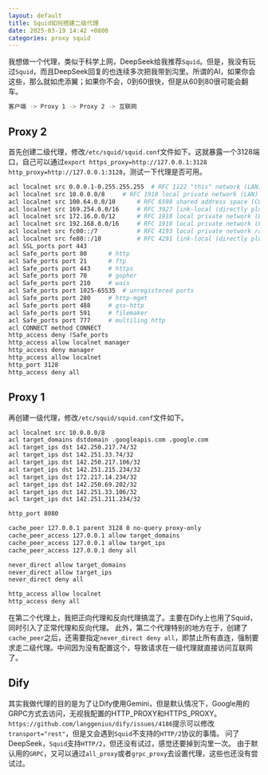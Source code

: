 ```yaml
---
layout: default
title: Squid如何搭建二级代理
date: 2025-03-19 14:42 +0800
categories: proxy squid
---
```


我想做一个代理，类似于科学上网，DeepSeek给我推荐`Squid`。但是，我没有玩过`Squid`，而且DeepSeek回复的也连续多次把我带到沟里。所谓的AI，如果你会这些，那么就如虎添翼；如果你不会，0到60很快，但是从60到80很可能会翻车。


```bash
客户端 -> Proxy 1 -> Proxy 2 -> 互联网
```

## Proxy 2

首先创建二级代理，修改`/etc/squid/squid.conf`文件如下。这就暴露一个3128端口，自己可以通过`export https_proxy=http://127.0.0.1:3128 http_proxy=http://127.0.0.1:3128`，测试一下代理是否可用。


```bash
acl localnet src 0.0.0.1-0.255.255.255	# RFC 1122 "this" network (LAN)
acl localnet src 10.0.0.0/8		# RFC 1918 local private network (LAN)
acl localnet src 100.64.0.0/10		# RFC 6598 shared address space (CGN)
acl localnet src 169.254.0.0/16 	# RFC 3927 link-local (directly plugged) machines
acl localnet src 172.16.0.0/12		# RFC 1918 local private network (LAN)
acl localnet src 192.168.0.0/16		# RFC 1918 local private network (LAN)
acl localnet src fc00::/7       	# RFC 4193 local private network range
acl localnet src fe80::/10      	# RFC 4291 link-local (directly plugged) machines
acl SSL_ports port 443
acl Safe_ports port 80		# http
acl Safe_ports port 21		# ftp
acl Safe_ports port 443		# https
acl Safe_ports port 70		# gopher
acl Safe_ports port 210		# wais
acl Safe_ports port 1025-65535	# unregistered ports
acl Safe_ports port 280		# http-mgmt
acl Safe_ports port 488		# gss-http
acl Safe_ports port 591		# filemaker
acl Safe_ports port 777		# multiling http
acl CONNECT method CONNECT
http_access deny !Safe_ports
http_access allow localnet manager
http_access deny manager
http_access allow localnet
http_port 3128
http_access deny all
```

## Proxy 1

再创建一级代理，修改`/etc/squid/squid.conf`文件如下。

```bash
acl localnet src 10.0.0.0/8
acl target_domains dstdomain .googleapis.com .google.com
acl target_ips dst 142.250.217.74/32
acl target_ips dst 142.251.33.74/32
acl target_ips dst 142.250.217.106/32
acl target_ips dst 142.251.215.234/32
acl target_ips dst 172.217.14.234/32
acl target_ips dst 142.250.69.202/32
acl target_ips dst 142.251.33.106/32
acl target_ips dst 142.251.211.234/32

http_port 8080

cache_peer 127.0.0.1 parent 3128 0 no-query proxy-only
cache_peer_access 127.0.0.1 allow target_domains
cache_peer_access 127.0.0.1 allow target_ips
cache_peer_access 127.0.0.1 deny all

never_direct allow target_domains
never_direct allow target_ips
never_direct deny all

http_access allow localnet
http_access deny all
```

在第二个代理上，我把正向代理和反向代理搞混了。主要在Dify上也用了Squid，同时引入了正常代理和反向代理。
此外，第二个代理特别的地方在于，创建了`cache_peer`之后，还需要指定`never_direct deny all`，即禁止所有直连，强制要求走二级代理。中间因为没有配置这个，导致请求在一级代理就直接访问互联网了。


## Dify

其实我做代理的目的是为了让Dify使用Gemini，但是默认情况下，Google用的GRPC方式去访问，无视我配置的HTTP_PROXY和HTTPS_PROXY。`https://github.com/langgenius/dify/issues/4186`提示可以修改`transport="rest"`，但是又会遇到`Squid`不支持的`HTTP/2`协议的事情。
问了DeepSeek，`Squid`支持`HTTP/2`，但还没有试过，感觉还要掉到沟里一次。
由于默认用的`GRPC`，又可以通过`all_proxy`或者`grpc_proxy`去设置代理，这些也还没有尝试过。